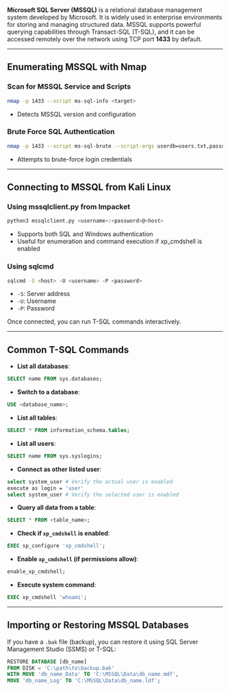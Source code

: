 **Microsoft SQL Server (MSSQL)** is a relational database management system developed by Microsoft. It is widely used in enterprise environments for storing and managing structured data. MSSQL supports powerful querying capabilities through Transact-SQL (T-SQL), and it can be accessed remotely over the network using TCP port **1433** by default.

---

## Enumerating MSSQL with Nmap

### Scan for MSSQL Service and Scripts

```bash
nmap -p 1433 --script ms-sql-info <target>
```

- Detects MSSQL version and configuration

### Brute Force SQL Authentication

```bash
nmap -p 1433 --script ms-sql-brute --script-args userdb=users.txt,passdb=pass.txt <target>
```

- Attempts to brute-force login credentials


---

## Connecting to MSSQL from Kali Linux
### Using mssqlclient.py from Impacket

```bash
python3 mssqlclient.py <username>:<password>@<host> 
```

- Supports both SQL and Windows authentication
- Useful for enumeration and command execution if xp_cmdshell is enabled



### Using sqlcmd 

```bash
sqlcmd -S <host> -U <username> -P <password>
```

- `-S`: Server address
- `-U`: Username
- `-P`: Password

Once connected, you can run T-SQL commands interactively.


---

## Common T-SQL Commands

- **List all databases**:

```sql
SELECT name FROM sys.databases;
```

- **Switch to a database**:

```sql
USE <database_name>;
```

- **List all tables**:

```sql
SELECT * FROM information_schema.tables;
```

- **List all users**:

```sql
SELECT name FROM sys.syslogins;
```

- **Connect as other listed user**:

```bash
select system_user # Verify the actual user is enabled
execute as login = 'user'
select system_user # Verify the selected user is enabled
``` 
- **Query all data from a table**:

```sql
SELECT * FROM <table_name>;
```

- **Check if `xp_cmdshell` is enabled**:

```sql
EXEC sp_configure 'xp_cmdshell';
```

- **Enable `xp_cmdshell` (if permissions allow)**:

```sql
enable_xp_cmdshell;
```

- **Execute system command**:

```sql
EXEC xp_cmdshell 'whoami';
```



---

## Importing or Restoring MSSQL Databases

If you have a `.bak` file (backup), you can restore it using SQL Server Management Studio (SSMS) or T-SQL:

```sql
RESTORE DATABASE [db_name]
FROM DISK = 'C:\path\to\backup.bak'
WITH MOVE 'db_name_Data' TO 'C:\MSSQL\Data\db_name.mdf',
MOVE 'db_name_Log' TO 'C:\MSSQL\Data\db_name.ldf';
```

